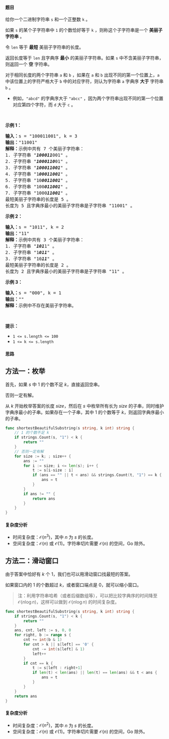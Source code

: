 #### 题目

<p>给你一个二进制字符串 <code>s</code> 和一个正整数 <code>k</code> 。</p>

<p>如果 <code>s</code> 的某个子字符串中 <code>1</code> 的个数恰好等于 <code>k</code> ，则称这个子字符串是一个 <strong>美丽子字符串</strong> 。</p>

<p>令 <code>len</code> 等于 <strong>最短</strong> 美丽子字符串的长度。</p>

<p>返回长度等于 <code>len</code> 且字典序 <strong>最小</strong> 的美丽子字符串。如果 <code>s</code> 中不含美丽子字符串，则返回一个 <strong>空</strong> 字符串。</p>

<p>对于相同长度的两个字符串 <code>a</code> 和 <code>b</code> ，如果在 <code>a</code> 和 <code>b</code> 出现不同的第一个位置上，<code>a</code> 中该位置上的字符严格大于 <code>b</code> 中的对应字符，则认为字符串 <code>a</code> 字典序 <strong>大于</strong> 字符串 <code>b</code> 。</p>

<ul>
	<li>例如，<code>"abcd"</code> 的字典序大于 <code>"abcc"</code> ，因为两个字符串出现不同的第一个位置对应第四个字符，而 <code>d</code> 大于 <code>c</code> 。</li>
</ul>

<p>&nbsp;</p>

<p><strong class="example">示例 1：</strong></p>

<pre>
<strong>输入：</strong>s = "100011001", k = 3
<strong>输出：</strong>"11001"
<strong>解释：</strong>示例中共有 7 个美丽子字符串：
1. 子字符串 "<em><strong>100011</strong></em>001" 。
2. 子字符串 "<strong><em>1000110</em></strong>01" 。
3. 子字符串 "<strong><em>100011001</em></strong>" 。
4. 子字符串 "1<strong><em>00011001</em></strong>" 。
5. 子字符串 "10<strong><em>0011001</em></strong>" 。
6. 子字符串 "100<em><strong>011001</strong></em>" 。
7. 子字符串 "1000<strong><em>11001</em></strong>" 。
最短美丽子字符串的长度是 5 。
长度为 5 且字典序最小的美丽子字符串是子字符串 "11001" 。
</pre>

<p><strong class="example">示例 2：</strong></p>

<pre>
<strong>输入：</strong>s = "1011", k = 2
<strong>输出：</strong>"11"
<strong>解释：</strong>示例中共有 3 个美丽子字符串：
1. 子字符串 "<em><strong>101</strong></em>1" 。
2. 子字符串 "1<em><strong>011</strong></em>" 。
3. 子字符串 "10<em><strong>11</strong></em>" 。
最短美丽子字符串的长度是 2 。
长度为 2 且字典序最小的美丽子字符串是子字符串 "11" 。 
</pre>

<p><strong class="example">示例 3：</strong></p>

<pre>
<strong>输入：</strong>s = "000", k = 1
<strong>输出：</strong>""
<strong>解释：</strong>示例中不存在美丽子字符串。
</pre>

<p>&nbsp;</p>

<p><strong>提示：</strong></p>

<ul>
	<li><code>1 &lt;= s.length &lt;= 100</code></li>
	<li><code>1 &lt;= k &lt;= s.length</code></li>
</ul>


#### 思路

## 方法一：枚举

首先，如果 $s$ 中 $1$ 的个数不足 $k$，直接返回空串。

否则一定有解。

从 $k$ 开始枚举答案的长度 $\textit{size}$，然后在 $s$ 中枚举所有长为 $\textit{size}$ 的子串，同时维护字典序最小的子串。如果存在一个子串，其中 $1$ 的个数等于 $k$，则返回字典序最小的子串。

```go [sol-Go]
func shortestBeautifulSubstring(s string, k int) string {
	// 1 的个数不足 k
	if strings.Count(s, "1") < k {
		return ""
	}
	// 否则一定有解
	for size := k; ; size++ {
		ans := ""
		for i := size; i <= len(s); i++ {
			t := s[i-size : i]
			if (ans == "" || t < ans) && strings.Count(t, "1") == k {
				ans = t
			}
		}
		if ans != "" {
			return ans
		}
	}
}
```

#### 复杂度分析

- 时间复杂度：$\mathcal{O}(n^3)$，其中 $n$ 为 $s$ 的长度。
- 空间复杂度：$\mathcal{O}(n)$ 或 $\mathcal{O}(1)$。字符串切片需要 $\mathcal{O}(n)$ 的空间，Go 除外。

## 方法二：滑动窗口

由于答案中恰好有 $k$ 个 $1$，我们也可以用滑动窗口找最短的答案。

如果窗口内的 $1$ 的个数超过 $k$，或者窗口端点是 $0$，就可以缩小窗口。

> 注：利用字符串哈希（或者后缀数组等），可以把比较字典序的时间降至 $\mathcal{O}(n\log n)$，这样可以做到 $\mathcal{O}(n\log n)$ 的时间复杂度。

```go [sol-Go]
func shortestBeautifulSubstring(s string, k int) string {
	if strings.Count(s, "1") < k {
		return ""
	}
	ans, cnt, left := s, 0, 0
	for right, b := range s {
		cnt += int(b & 1)
		for cnt > k || s[left] == '0' {
			cnt -= int(s[left] & 1)
			left++
		}
		if cnt == k {
			t := s[left : right+1]
			if len(t) < len(ans) || len(t) == len(ans) && t < ans {
				ans = t
			}
		}
	}
	return ans
}
```

#### 复杂度分析

- 时间复杂度：$\mathcal{O}(n^2)$，其中 $n$ 为 $s$ 的长度。
- 空间复杂度：$\mathcal{O}(n)$ 或 $\mathcal{O}(1)$。字符串切片需要 $\mathcal{O}(n)$ 的空间，Go 除外。
